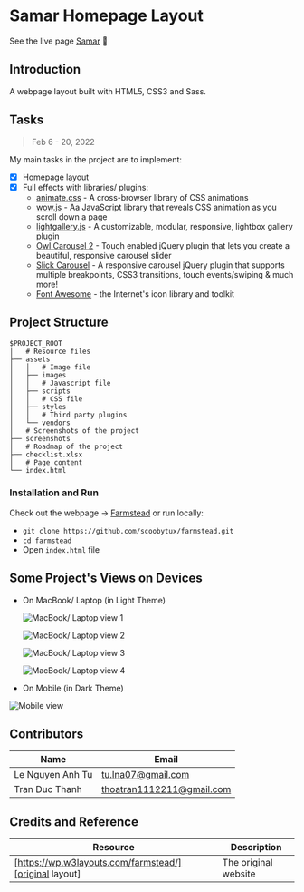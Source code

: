 # Samar Homepage Layout

See the live page [Samar](https://scoobytux-samar.vercel.app/ "Samar") 🎀

## Introduction

A webpage layout built with HTML5, CSS3 and Sass.

## Tasks

> Feb 6 - 20, 2022

My main tasks in the project are to implement:

- [x] Homepage layout
- [x] Full effects with libraries/ plugins:
  - [animate.css](https://animate.style/ "animate.css") - A cross-browser library of CSS animations
  - [wow.js](https://wowjs.uk/ "wow.js") - Aa JavaScript library that reveals CSS animation as you scroll down a page
  - [lightgallery.js](https://www.lightgalleryjs.com/ "lightGallery.js") - A customizable, modular, responsive, lightbox gallery plugin
  - [Owl Carousel 2](https://owlcarousel2.github.io/OwlCarousel2/ "Owl Carousel 2") - Touch enabled jQuery plugin that lets you create a beautiful, responsive carousel slider
  - [Slick Carousel](http://kenwheeler.github.io/slick/ "Slick Carousel") - A responsive carousel jQuery plugin that supports multiple breakpoints, CSS3 transitions, touch events/swiping & much more!
  - [Font Awesome](https://fontawesome.com/ "Font Awesome") - the Internet's icon library and toolkit

## Project Structure

```
$PROJECT_ROOT
│   # Resource files
├── assets
│   │   # Image file
│   ├── images
│   │   # Javascript file
│   ├── scripts
│   │   # CSS file
│   ├── styles
│   │   # Third party plugins
│   └── vendors
│   # Screenshots of the project
├── screenshots
│   # Roadmap of the project
├── checklist.xlsx
│   # Page content
└── index.html
```

### Installation and Run

Check out the webpage -> [Farmstead](https://scoobytux-farmstead.vercel.app "Farmstead") or run locally:

- `git clone https://github.com/scoobytux/farmstead.git`
- `cd farmstead`
- Open `index.html` file

## Some Project's Views on Devices

- On MacBook/ Laptop (in Light Theme)

  ![MacBook/ Laptop view 1](screenshots/laptop-views-1.png)

  ![MacBook/ Laptop view 2](screenshots/laptop-views-2.png)

  ![MacBook/ Laptop view 3](screenshots/laptop-views-3.png)

  ![MacBook/ Laptop view 4](screenshots/laptop-views-4.png)

- On Mobile (in Dark Theme)

![Mobile view](screenshots/mobile-views.png)

## Contributors

| Name             | Email                     |
| ---------------- | ------------------------- |
| Le Nguyen Anh Tu | tu.lna07@gmail.com        |
| Tran Duc Thanh   | thoatran1112211@gmail.com |

## Credits and Reference

| Resource                                               | Description          |
| ------------------------------------------------------ | -------------------- |
| [https://wp.w3layouts.com/farmstead/][original layout] | The original website |

[original layout]: https://wp.w3layouts.com/farmstead/
